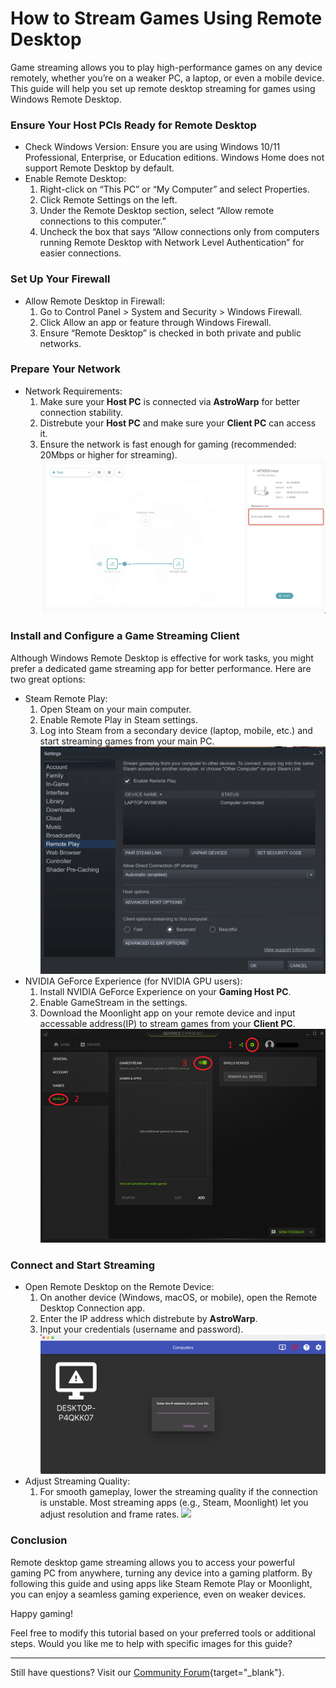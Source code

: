 # How to Stream Games Using Remote Desktop

Game streaming allows you to play high-performance games on any device remotely, whether you’re on a weaker PC, a laptop, or even a mobile device. This guide will help you set up remote desktop streaming for games using Windows Remote Desktop.

### **Ensure Your Host PCIs Ready for Remote Desktop**

* Check Windows Version:
Ensure you are using Windows 10/11 Professional, Enterprise, or Education editions. Windows Home does not support Remote Desktop by default.
* Enable Remote Desktop:
	1. Right-click on “This PC” or “My Computer” and select Properties.
	1. Click Remote Settings on the left.
	1. Under the Remote Desktop section, select “Allow remote connections to this computer.”
	1. Uncheck the box that says “Allow connections only from computers running Remote Desktop with Network Level Authentication” for easier connections.

### **Set Up Your Firewall**

* Allow Remote Desktop in Firewall:
	1. Go to Control Panel > System and Security > Windows Firewall.
	1. Click Allow an app or feature through Windows Firewall.
	1. Ensure “Remote Desktop” is checked in both private and public networks.

### **Prepare Your Network**

* Network Requirements:
	1. Make sure your **Host PC** is connected via **AstroWarp** for better connection stability.
	2. Distrebute your **Host PC** and make sure your **Client PC** can access it.
	1. Ensure the network is fast enough for gaming (recommended: 20Mbps or higher for streaming).
![](../images/game/openRs.png)

### **Install and Configure a Game Streaming Client**

Although Windows Remote Desktop is effective for work tasks, you might prefer a dedicated game streaming app for better performance. Here are two great options:

* Steam Remote Play:
	1. Open Steam on your main computer.
	1. Enable Remote Play in Steam settings.
	1. Log into Steam from a secondary device (laptop, mobile, etc.) and start streaming games from your main PC.
![](../images/game/2.png)
* NVIDIA GeForce Experience (for NVIDIA GPU users):
	1. Install NVIDIA GeForce Experience on your **Gaming Host PC**.
	1. Enable GameStream in the settings.
	1. Download the Moonlight app on your remote device and input accessable address(IP) to stream games from your **Client PC**.
![](../images/game/3.png)

### **Connect and Start Streaming**

* Open Remote Desktop on the Remote Device:
	1. On another device (Windows, macOS, or mobile), open the Remote Desktop Connection app.
	1. Enter the IP address which distrebute by **AstroWarp**. 
	1. Input your credentials (username and password).
![](../images/game/1.png)
* Adjust Streaming Quality:
	1. For smooth gameplay, lower the streaming quality if the connection is unstable. Most streaming apps (e.g., Steam, Moonlight) let you adjust resolution and frame rates.
![](https://moonlight-stream.org/images/steam_framed.webp)

### **Conclusion**
Remote desktop game streaming allows you to access your powerful gaming PC from anywhere, turning any device into a gaming platform. By following this guide and using apps like Steam Remote Play or Moonlight, you can enjoy a seamless gaming experience, even on weaker devices.

Happy gaming!

Feel free to modify this tutorial based on your preferred tools or additional steps. Would you like me to help with specific images for this guide?



---

Still have questions? Visit our [Community Forum](https://forum.gl-inet.com){target="_blank"}.